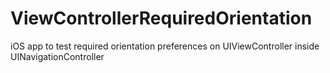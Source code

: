 # ViewControllerRequiredOrientation

iOS app to test required orientation preferences on UIViewController inside UINavigationController
